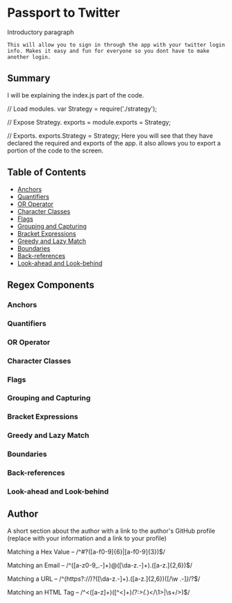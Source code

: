 # Passport to Twitter

Introductory paragraph 

    This will allow you to sign in through the app with your twitter login info. Makes it easy and fun for everyone so you dont have to make another login.

## Summary

I will be explaining the index.js part of the code.

// Load modules.
var Strategy = require('./strategy');


// Expose Strategy.
exports = module.exports = Strategy;

// Exports.
exports.Strategy = Strategy; 
Here you will see that they have declared the required and exports of the app. it also allows you to export a portion of the code to the screen.

## Table of Contents

- [Anchors](#anchors)
- [Quantifiers](#quantifiers)
- [OR Operator](#or-operator)
- [Character Classes](#character-classes)
- [Flags](#flags)
- [Grouping and Capturing](#grouping-and-capturing)
- [Bracket Expressions](#bracket-expressions)
- [Greedy and Lazy Match](#greedy-and-lazy-match)
- [Boundaries](#boundaries)
- [Back-references](#back-references)
- [Look-ahead and Look-behind](#look-ahead-and-look-behind)

## Regex Components

### Anchors

### Quantifiers

### OR Operator

### Character Classes

### Flags

### Grouping and Capturing

### Bracket Expressions

### Greedy and Lazy Match

### Boundaries

### Back-references

### Look-ahead and Look-behind

## Author

A short section about the author with a link to the author's GitHub profile (replace with your information and a link to your profile)

Matching a Hex Value – /^#?([a-f0-9]{6}|[a-f0-9]{3})$/

Matching an Email – /^([a-z0-9_\.-]+)@([\da-z\.-]+)\.([a-z\.]{2,6})$/

Matching a URL – /^(https?:\/\/)?([\da-z\.-]+)\.([a-z\.]{2,6})([\/\w \.-]*)*\/?$/

Matching an HTML Tag – /^<([a-z]+)([^<]+)*(?:>(.*)<\/\1>|\s+\/>)$/